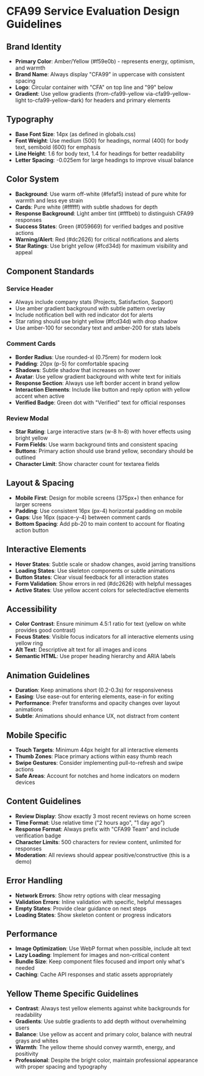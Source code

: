 # CFA99 Service Evaluation Design Guidelines

## Brand Identity
* **Primary Color**: Amber/Yellow (#f59e0b) - represents energy, optimism, and warmth
* **Brand Name**: Always display "CFA99" in uppercase with consistent spacing
* **Logo**: Circular container with "CFA" on top line and "99" below
* **Gradient**: Use yellow gradients (from-cfa99-yellow via-cfa99-yellow-light to-cfa99-yellow-dark) for headers and primary elements

## Typography
* **Base Font Size**: 14px (as defined in globals.css)
* **Font Weight**: Use medium (500) for headings, normal (400) for body text, semibold (600) for emphasis
* **Line Height**: 1.6 for body text, 1.4 for headings for better readability
* **Letter Spacing**: -0.025em for large headings to improve visual balance

## Color System
* **Background**: Use warm off-white (#fefaf5) instead of pure white for warmth and less eye strain
* **Cards**: Pure white (#ffffff) with subtle shadows for depth
* **Response Background**: Light amber tint (#fffbeb) to distinguish CFA99 responses
* **Success States**: Green (#059669) for verified badges and positive actions
* **Warning/Alert**: Red (#dc2626) for critical notifications and alerts
* **Star Ratings**: Use bright yellow (#fcd34d) for maximum visibility and appeal

## Component Standards

### Service Header
* Always include company stats (Projects, Satisfaction, Support)
* Use amber gradient background with subtle pattern overlay
* Include notification bell with red indicator dot for alerts
* Star rating should use bright yellow (#fcd34d) with drop shadow
* Use amber-100 for secondary text and amber-200 for stats labels

### Comment Cards
* **Border Radius**: Use rounded-xl (0.75rem) for modern look
* **Padding**: 20px (p-5) for comfortable spacing
* **Shadows**: Subtle shadow that increases on hover
* **Avatar**: Use yellow gradient background with white text for initials
* **Response Section**: Always use left border accent in brand yellow
* **Interaction Elements**: Include like button and reply option with yellow accent when active
* **Verified Badge**: Green dot with "Verified" text for official responses

### Review Modal
* **Star Rating**: Large interactive stars (w-8 h-8) with hover effects using bright yellow
* **Form Fields**: Use warm background tints and consistent spacing
* **Buttons**: Primary action should use brand yellow, secondary should be outlined
* **Character Limit**: Show character count for textarea fields

## Layout & Spacing
* **Mobile First**: Design for mobile screens (375px+) then enhance for larger screens
* **Padding**: Use consistent 16px (px-4) horizontal padding on mobile
* **Gaps**: Use 16px (space-y-4) between comment cards
* **Bottom Spacing**: Add pb-20 to main content to account for floating action button

## Interactive Elements
* **Hover States**: Subtle scale or shadow changes, avoid jarring transitions
* **Loading States**: Use skeleton components or subtle animations
* **Button States**: Clear visual feedback for all interaction states
* **Form Validation**: Show errors in red (#dc2626) with helpful messages
* **Active States**: Use yellow accent colors for selected/active elements

## Accessibility
* **Color Contrast**: Ensure minimum 4.5:1 ratio for text (yellow on white provides good contrast)
* **Focus States**: Visible focus indicators for all interactive elements using yellow ring
* **Alt Text**: Descriptive alt text for all images and icons
* **Semantic HTML**: Use proper heading hierarchy and ARIA labels

## Animation Guidelines
* **Duration**: Keep animations short (0.2-0.3s) for responsiveness
* **Easing**: Use ease-out for entering elements, ease-in for exiting
* **Performance**: Prefer transforms and opacity changes over layout animations
* **Subtle**: Animations should enhance UX, not distract from content

## Mobile Specific
* **Touch Targets**: Minimum 44px height for all interactive elements
* **Thumb Zones**: Place primary actions within easy thumb reach
* **Swipe Gestures**: Consider implementing pull-to-refresh and swipe actions
* **Safe Areas**: Account for notches and home indicators on modern devices

## Content Guidelines
* **Review Display**: Show exactly 3 most recent reviews on home screen
* **Time Format**: Use relative time ("2 hours ago", "1 day ago")
* **Response Format**: Always prefix with "CFA99 Team" and include verification badge
* **Character Limits**: 500 characters for review content, unlimited for responses
* **Moderation**: All reviews should appear positive/constructive (this is a demo)

## Error Handling
* **Network Errors**: Show retry options with clear messaging
* **Validation Errors**: Inline validation with specific, helpful messages
* **Empty States**: Provide clear guidance on next steps
* **Loading States**: Show skeleton content or progress indicators

## Performance
* **Image Optimization**: Use WebP format when possible, include alt text
* **Lazy Loading**: Implement for images and non-critical content
* **Bundle Size**: Keep component files focused and import only what's needed
* **Caching**: Cache API responses and static assets appropriately

## Yellow Theme Specific Guidelines
* **Contrast**: Always test yellow elements against white backgrounds for readability
* **Gradients**: Use subtle gradients to add depth without overwhelming users
* **Balance**: Use yellow as accent and primary color, balance with neutral grays and whites
* **Warmth**: The yellow theme should convey warmth, energy, and positivity
* **Professional**: Despite the bright color, maintain professional appearance with proper spacing and typography